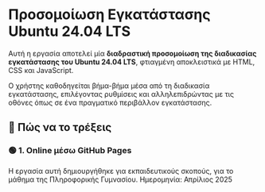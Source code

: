 # Προσομοίωση Εγκατάστασης Ubuntu 24.04 LTS

Αυτή η εργασία αποτελεί μία **διαδραστική προσομοίωση της διαδικασίας εγκατάστασης του Ubuntu 24.04 LTS**, φτιαγμένη αποκλειστικά με HTML, CSS και JavaScript.

Ο χρήστης καθοδηγείται βήμα-βήμα μέσα από τη διαδικασία εγκατάστασης, επιλέγοντας ρυθμίσεις και αλληλεπιδρώντας με τις οθόνες όπως σε ένα πραγματικό περιβάλλον εγκατάστασης.

## 🚀 Πώς να το τρέξεις

### 🟢 1. Online μέσω GitHub Pages


Η εργασία αυτή δημιουργήθηκε για εκπαιδευτικούς σκοπούς, για το μάθημα της Πληροφορικής Γυμνασίου.
Ημερομηνία: Απρίλιος 2025
